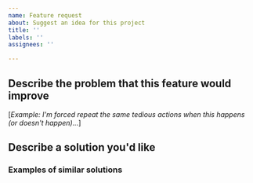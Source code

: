 ```yaml
---
name: Feature request
about: Suggest an idea for this project
title: ''
labels: ''
assignees: ''

---
```


## Describe the problem that this feature would improve
[*Example: I'm forced repeat the same tedious actions when this happens (or doesn't happen)...*]

## Describe a solution you'd like

### Examples of similar solutions

